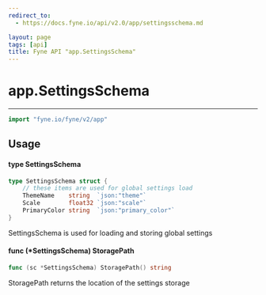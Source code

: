 ```yaml
---
redirect_to:
  - https://docs.fyne.io/api/v2.0/app/settingsschema.md

layout: page
tags: [api]
title: Fyne API "app.SettingsSchema"
---
```



# app.SettingsSchema
---
```go
import "fyne.io/fyne/v2/app"
```

## Usage

#### type SettingsSchema

```go
type SettingsSchema struct {
	// these items are used for global settings load
	ThemeName    string  `json:"theme"`
	Scale        float32 `json:"scale"`
	PrimaryColor string  `json:"primary_color"`
}
```

SettingsSchema is used for loading and storing global settings

#### func (*SettingsSchema) StoragePath

```go
func (sc *SettingsSchema) StoragePath() string
```
StoragePath returns the location of the settings storage

